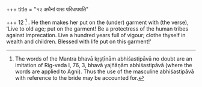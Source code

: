 +++
title = "१२ अथैनां वासः परिधापयति"

+++
12 [^3] . He then makes her put on the (under) garment with (the verse), 'Live to old age; put on the garment! Be a protectress of the human tribes against imprecation. Live a hundred years full of vigour; clothe thyself in wealth and children. Blessed with life put on this garment!'


[^3]:  The words of the Mantra bhavā kṛṣṭīnām abhiśastipāvā no doubt are an imitation of Rig-veda I, 76, 3, bhavā yajñāṇām abhiśastipāvā (where the words are applied to Agni). Thus the use of the masculine abhiśastipāvā with reference to the bride may be accounted for.

